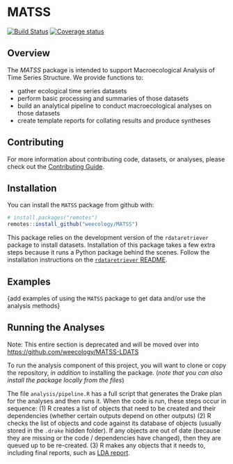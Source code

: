 
<!-- README.md is generated from README.Rmd. Please edit that file -->

# MATSS

[![Build
Status](https://travis-ci.org/weecology/MATSS.svg?branch=master)](https://travis-ci.org/weecology/MATSS)
[![Coverage
status](https://codecov.io/gh/weecology/MATSS/branch/master/graph/badge.svg)](https://codecov.io/github/weecology/MATSS?branch=master)

## Overview

The *MATSS* package is intended to support Macroecological Analysis of
Time Series Structure. We provide functions to:

  - gather ecological time series datasets
  - perform basic processing and summaries of those datasets
  - build an analytical pipeline to conduct macroecological analyses on
    those datasets
  - create template reports for collating results and produce syntheses

## Contributing

For more information about contributing code, datasets, or analyses,
please check out the [Contributing Guide](CONTRIBUTING.md).

## Installation

You can install the `MATSS` package from github with:

``` r
# install.packages("remotes")
remotes::install_github("weecology/MATSS")
```

This package relies on the development version of the `rdataretriever`
package to install datasets. Installation of this package takes a few
extra steps because it runs a Python package behind the scenes. Follow
the installation instructions on the [`rdataretriever`
README](https://github.com/ropensci/rdataretriever).

## Examples

{add examples of using the `MATSS` package to get data and/or use the
analysis methods}

## Running the Analyses

Note: This entire section is deprecated and will be moved over into
<https://github.com/weecology/MATSS-LDATS>

To run the analysis component of this project, you will want to clone or
copy the repository, *in addition* to installing the package. (*note
that you can also install the package locally from the files*)

The file `analysis/pipeline.R` has a full script that generates the
Drake plan for the analyses and then runs it. When the code is run,
these steps occur in sequence: (1) R creates a list of objects that need
to be created and their dependencies (whether certain outputs depend on
other outputs) (2) R checks the list of objects and code against its
database of objects (usually stored in the `.drake` hidden folder). If
any objects are out of date (because they are missing or the code /
dependencies have changed), then they are queued up to be re-created.
(3) R makes any objects that it needs to, including final reports, such
as [LDA report](lda_report.md).
